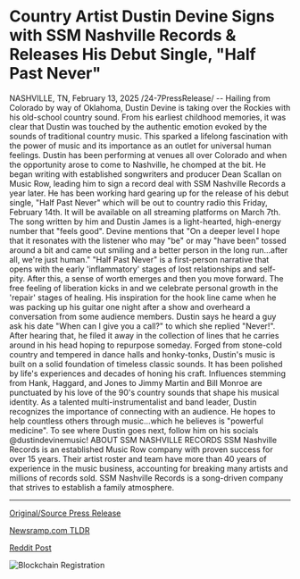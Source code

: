 # Country Artist Dustin Devine Signs with SSM Nashville Records & Releases His Debut Single, "Half Past Never"

NASHVILLE, TN, February 13, 2025 /24-7PressRelease/ -- Hailing from Colorado by way of Oklahoma, Dustin Devine is taking over the Rockies with his old-school country sound. From his earliest childhood memories, it was clear that Dustin was touched by the authentic emotion evoked by the sounds of traditional country music. This sparked a lifelong fascination with the power of music and its importance as an outlet for universal human feelings. Dustin has been performing at venues all over Colorado and when the opportunity arose to come to Nashville, he chomped at the bit. He began writing with established songwriters and producer Dean Scallan on Music Row, leading him to sign a record deal with SSM Nashville Records a year later.  He has been working hard gearing up for the release of his debut single, "Half Past Never" which will be out to country radio this Friday, February 14th. It will be available on all streaming platforms on March 7th. The song written by him and Dustin James is a light-hearted, high-energy number that "feels good". Devine mentions that "On a deeper level I hope that it resonates with the listener who may "be" or may "have been" tossed around a bit and came out smiling and a better person in the long run...after all, we're just human."   "Half Past Never" is a first-person narrative that opens with the early 'inflammatory' stages of lost relationships and self-pity. After this, a sense of worth emerges and then you move forward. The free feeling of liberation kicks in and we celebrate personal growth in the 'repair' stages of healing. His inspiration for the hook line came when he was packing up his guitar one night after a show and overheard a conversation from some audience members. Dustin says he heard a guy ask his date "When can I give you a call?" to which she replied "Never!". After hearing that, he filed it away in the collection of lines that he carries around in his head hoping to repurpose someday.   Forged from stone-cold country and tempered in dance halls and honky-tonks, Dustin's music is built on a solid foundation of timeless classic sounds. It has been polished by life's experiences and decades of honing his craft. Influences stemming from Hank, Haggard, and Jones to Jimmy Martin and Bill Monroe are punctuated by his love of the 90's country sounds that shape his musical identity. As a talented multi-instrumentalist and band leader, Dustin recognizes the importance of connecting with an audience. He hopes to help countless others through music…which he believes is "powerful medicine".   To see where Dustin goes next, follow him on his socials @dustindevinemusic!  ABOUT SSM NASHVILLE RECORDS SSM Nashville Records is an established Music Row company with proven success for over 15 years. Their artist roster and team have more than 40 years of experience in the music business, accounting for breaking many artists and millions of records sold. SSM Nashville Records is a song-driven company that strives to establish a family atmosphere. 

---

[Original/Source Press Release](https://www.24-7pressrelease.com/press-release/519708/country-artist-dustin-devine-signs-with-ssm-nashville-records-releases-his-debut-single-half-past-never)
                    

[Newsramp.com TLDR](https://newsramp.com/curated-news/country-artist-dustin-devine-set-to-release-debut-single-half-past-never/694b4e8e177e1c683fbb21dc3d6c9951) 

 



[Reddit Post](https://www.reddit.com/r/Lifestyle_Culture/comments/1ip6l9d/country_artist_dustin_devine_set_to_release_debut/) 



![Blockchain Registration](https://cdn.newsramp.app/24-7PressRelease/qrcode/252/13/glow5qUL.webp)